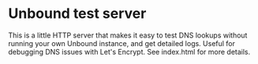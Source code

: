 # Unbound test server

This is a little HTTP server that makes it easy to test DNS lookups without
running your own Unbound instance, and get detailed logs. Useful for debugging
DNS issues with Let's Encrypt. See index.html for more details.
